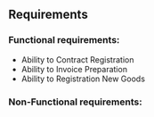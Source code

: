 ## Requirements

### Functional requirements:

- Ability to Contract Registration
- Ability to Invoice Preparation
- Ability to Registration New Goods

### Non-Functional requirements:

